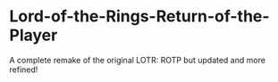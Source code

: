 # Lord-of-the-Rings-Return-of-the-Player
A complete remake of the original LOTR: ROTP but updated and more refined!
